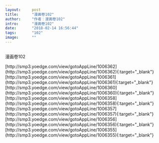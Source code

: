 ```yaml
---
layout:     post
title:      "漫画卷102"
author:     "作者：漫画卷102"
intro:      "漫画卷102"
date:       "2018-02-14 16:56:44"
tags:       "102"
image:      ""
---
```

<div style="text-align: center">
<p><img src=""/></p>
</div>
<p class="post-meta">
<span>漫画卷102</span>
</p>
[http://smp3.yoedge.com/view/gotoAppLine/1006362](http://smp3.yoedge.com/view/gotoAppLine/1006362){:target="_blank"}
[http://smp3.yoedge.com/view/gotoAppLine/1006361](http://smp3.yoedge.com/view/gotoAppLine/1006361){:target="_blank"}
[http://smp3.yoedge.com/view/gotoAppLine/1006360](http://smp3.yoedge.com/view/gotoAppLine/1006360){:target="_blank"}
[http://smp3.yoedge.com/view/gotoAppLine/1006358](http://smp3.yoedge.com/view/gotoAppLine/1006358){:target="_blank"}
[http://smp3.yoedge.com/view/gotoAppLine/1006357](http://smp3.yoedge.com/view/gotoAppLine/1006357){:target="_blank"}
[http://smp3.yoedge.com/view/gotoAppLine/1006356](http://smp3.yoedge.com/view/gotoAppLine/1006356){:target="_blank"}
[http://smp3.yoedge.com/view/gotoAppLine/1006355](http://smp3.yoedge.com/view/gotoAppLine/1006355){:target="_blank"}


